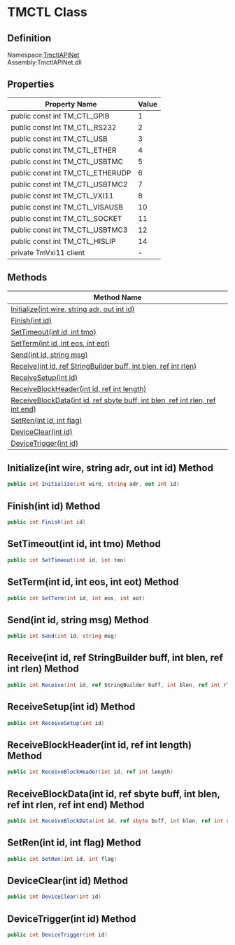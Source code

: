 # TMCTL Class

## Definition
Namespace:[TmctlAPINet](TmctlAPINet.md)<BR>
Assembly:TmctlAPINet.dll

## Properties

|Property Name|Value|
|---|---|
|public const int TM_CTL_GPIB|1|
|public const int TM_CTL_RS232|2|
|public const int TM_CTL_USB|3|
|public const int TM_CTL_ETHER|4|
|public const int TM_CTL_USBTMC|5|
|public const int TM_CTL_ETHERUDP|6|
|public const int TM_CTL_USBTMC2|7|
|public const int TM_CTL_VXI11|8|
|public const int TM_CTL_VISAUSB|10|
|public const int TM_CTL_SOCKET|11|
|public const int TM_CTL_USBTMC3|12|
|public const int TM_CTL_HISLIP|14|
|private TmVxi11 client|-|

## Methods

|Method Name|
|---|
|[Initialize(int wire, string adr, out int id)](#Initializeint-wire-string-adr-out-int-id-Method)|
|[Finish(int id)](#Finishint-id-Method)|
|[SetTimeout(int id, int tmo)](#SetTimeoutint-id-int-tmo-Method)|
|[SetTerm(int id, int eos, int eot)](#SetTermint-id-int-eos-int-eot-Method)|
|[Send(int id, string msg)](#Sendint-id-string-msg-Method)|
|[Receive(int id, ref StringBuilder buff, int blen, ref int rlen)](#Receiveint-id-ref-StringBuilder-buff-int-blen-ref-int-rlen-Method)|
|[ReceiveSetup(int id)](#ReceiveSetupint-id-Method)|
|[ReceiveBlockHeader(int id, ref int length)](#ReceiveBlockHeaderint-id-ref-int-length-Method)|
|[ReceiveBlockData(int id, ref sbyte buff, int blen, ref int rlen, ref int end)](#ReceiveBlockDataint-id-ref-sbyte-buff-int-blen-ref-int-rlen-ref-int-end-Method)|
|[SetRen(int id, int flag)](#SetRenint-id-int-flag-Method)|
|[DeviceClear(int id)](#DeviceClearint-id-Method)|
|[DeviceTrigger(int id)](#DeviceTriggerint-id-Method)|

## Initialize(int wire, string adr, out int id) Method
```C#
public int Initialize(int wire, string adr, out int id)
```
## Finish(int id) Method
```C#
public int Finish(int id)
```
## SetTimeout(int id, int tmo) Method
```C#
public int SetTimeout(int id, int tmo)
```
## SetTerm(int id, int eos, int eot) Method
```C#
public int SetTerm(int id, int eos, int eot)
```
## Send(int id, string msg) Method
```C#
public int Send(int id, string msg)
```
## Receive(int id, ref StringBuilder buff, int blen, ref int rlen) Method
```C#
public int Receive(int id, ref StringBuilder buff, int blen, ref int rlen)
```
## ReceiveSetup(int id) Method
```C#
public int ReceiveSetup(int id)
```
## ReceiveBlockHeader(int id, ref int length) Method
```C#
public int ReceiveBlockHeader(int id, ref int length)
```
## ReceiveBlockData(int id, ref sbyte buff, int blen, ref int rlen, ref int end) Method
```C#
public int ReceiveBlockData(int id, ref sbyte buff, int blen, ref int rlen, ref int end)
```
## SetRen(int id, int flag) Method
```C#
public int SetRen(int id, int flag)
```
## DeviceClear(int id) Method
```C#
public int DeviceClear(int id)
```
## DeviceTrigger(int id) Method
```C#
public int DeviceTrigger(int id)
```